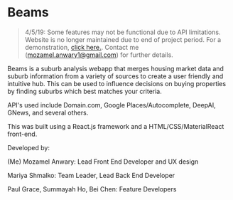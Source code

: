 # Beams
>4/5/19: Some features may not be functional due to API limitations. Website is no longer maintained due to end of project period. For a demonstration, [click here.](https://youtu.be/vWZBiD6iriM). Contact me (mozamel.anwary1@gmail.com) for further details.

Beams is a suburb analysis webapp that merges housing market data and suburb information from a variety of sources to create a user friendly and intuitive hub. This can be used to influence decisions on buying properties by finding suburbs which best matches your criteria.

API's used include Domain.com, Google Places/Autocomplete, DeepAI, GNews, and several others.

This was built using a React.js framework and a HTML/CSS/MaterialReact front-end.

Developed by:

(Me) Mozamel Anwary: Lead Front End Developer and UX design

Mariya Shmalko: Team Leader, Lead Back End Developer

Paul Grace, Summayah Ho, Bei Chen: Feature Developers
